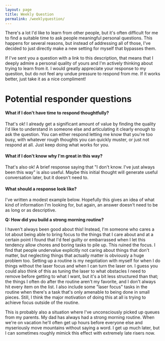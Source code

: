 ```yaml
---
layout: page
title: Weekly Question
permalink: /weeklyquestion/
---
```


There's a lot I'd like to learn from other people, but it's often difficult for me to find a suitable time to ask people meaningful personal questions. This happens for several reasons, but instead of addressing all of those, I've decided to just directly make a new setting for myself that bypasses them.

If I've sent you a question with a link to this description, that means that I deeply admire a personal quality of yours and I'm actively thinking about trying to learn from it. I would greatly appreciate your response to my question, but do not feel any undue pressure to respond from me. If it works better, just take it as a nice compliment!

# **Potential responder questions**

#### **What if I don't have time to respond thoughtfully?**

That's ok! I already get a significant amount of value by finding the quality I'd like to understand in someone else and articulating it clearly enough to ask the question. You can either respond letting me know that you're too busy, with whatever rough thoughts you can quickly muster, or just not respond at all. Just keep doing what works for you.

#### **What if I don't know why I'm great in this way?**

That's also ok! A brief response saying that "I don't know. I've just always been this way" is also useful. Maybe this initial thought will generate useful conversation later, but it doesn't need to.

#### **What should a response look like?**

I've written a modest example below. Hopefully this gives an idea of what kind of information I'm looking for, but again, an answer doesn't need to be as long or as descriptive.

**Q: How did you build a strong morning routine?**

I haven't always been good about this! Instead, I'm someone who cares a lot about being able to bring focus to the things that I care about and at a certain point I found that I'd feel guilty or embarrassed when I let this tendency allow chores and boring tasks to pile up. This ruined the focus. I find that people undervalue explicitly not caring about things that don't matter, but neglecting things that actually matter is obviously a huge problem too. Setting up a routine is my negotiation with myself for when I do things without the laser focus and when I can turn the laser on. I guess you could also think of this as tuning the laser to what obstacles I need to remove before getting to what I want, but it's a bit less structured than that; the things I often do after the routine aren't my favorite, and I don't always hit every item on the list. I also include some "laser focus" tasks in the routine when there's a task that's only amenable to being done in small pieces. Still, I think the major motivation of doing this at all is trying to achieve focus outside of the routine.

This is probably also a situation where I've unconsciously picked up queues from my parents. My dad has always had a strong morning routine. When we're on vacation he'll often get up hours before everyone else and myseriously move mountains without saying a word. I get up much later, but I can sometimes roughly mimick this effect with extremely late risers now.
